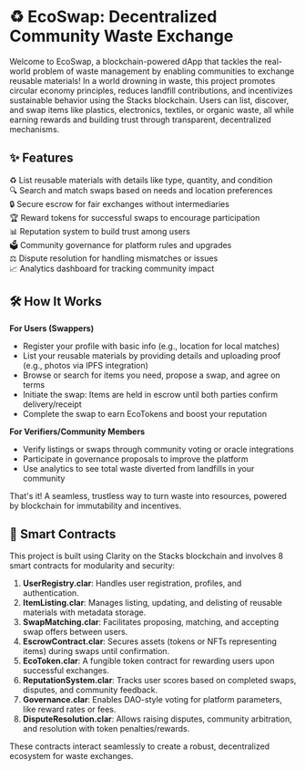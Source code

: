 # ♻️ EcoSwap: Decentralized Community Waste Exchange

Welcome to EcoSwap, a blockchain-powered dApp that tackles the real-world problem of waste management by enabling communities to exchange reusable materials! In a world drowning in waste, this project promotes circular economy principles, reduces landfill contributions, and incentivizes sustainable behavior using the Stacks blockchain. Users can list, discover, and swap items like plastics, electronics, textiles, or organic waste, all while earning rewards and building trust through transparent, decentralized mechanisms.

## ✨ Features

♻️ List reusable materials with details like type, quantity, and condition  
🔍 Search and match swaps based on needs and location preferences  
🔒 Secure escrow for fair exchanges without intermediaries  
🏆 Reward tokens for successful swaps to encourage participation  
📊 Reputation system to build trust among users  
🗳️ Community governance for platform rules and upgrades  
⚖️ Dispute resolution for handling mismatches or issues  
📈 Analytics dashboard for tracking community impact  

## 🛠 How It Works

**For Users (Swappers)**

- Register your profile with basic info (e.g., location for local matches)
- List your reusable materials by providing details and uploading proof (e.g., photos via IPFS integration)
- Browse or search for items you need, propose a swap, and agree on terms
- Initiate the swap: Items are held in escrow until both parties confirm delivery/receipt
- Complete the swap to earn EcoTokens and boost your reputation

**For Verifiers/Community Members**

- Verify listings or swaps through community voting or oracle integrations
- Participate in governance proposals to improve the platform
- Use analytics to see total waste diverted from landfills in your community

That's it! A seamless, trustless way to turn waste into resources, powered by blockchain for immutability and incentives.

## 📜 Smart Contracts

This project is built using Clarity on the Stacks blockchain and involves 8 smart contracts for modularity and security:

1. **UserRegistry.clar**: Handles user registration, profiles, and authentication.
2. **ItemListing.clar**: Manages listing, updating, and delisting of reusable materials with metadata storage.
3. **SwapMatching.clar**: Facilitates proposing, matching, and accepting swap offers between users.
4. **EscrowContract.clar**: Secures assets (tokens or NFTs representing items) during swaps until confirmation.
5. **EcoToken.clar**: A fungible token contract for rewarding users upon successful exchanges.
6. **ReputationSystem.clar**: Tracks user scores based on completed swaps, disputes, and community feedback.
7. **Governance.clar**: Enables DAO-style voting for platform parameters, like reward rates or fees.
8. **DisputeResolution.clar**: Allows raising disputes, community arbitration, and resolution with token penalties/rewards.

These contracts interact seamlessly to create a robust, decentralized ecosystem for waste exchanges.